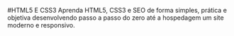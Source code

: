 #HTML5 E  CSS3
Aprenda HTML5, CSS3 e SEO de forma simples, prática e objetiva desenvolvendo passo a passo do zero até a hospedagem um site moderno e responsivo.
